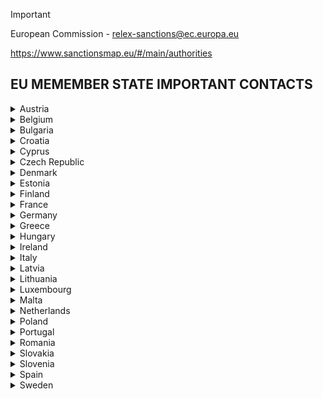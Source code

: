 >[!IMPORTANT]
>European Commission - relex-sanctions@ec.europa.eu
>
>https://www.sanctionsmap.eu/#/main/authorities

## EU MEMEMBER STATE IMPORTANT CONTACTS

<details>
  <summary>Austria</summary>
  Competent authorities: <a href="https://www.bmeia.gv.at/en/european-foreign-policy/foreign-policy/europe/eu-sanctions-national-authorities/">Austria</a><br>
  Authortive contact: <a href="https://www.bmaw.gv.at/en.html">Federal Ministry for Labour and Economy</a><br> 
  E-mail: exportkontrolle@bmdw.gv.at
</details>
 
<details>
  <summary>Belgium</summary>
  Competent authorities: <a href="https://diplomatie.belgium.be/en/policy/policy_areas/peace_and_security/sanctions">Belgium</a><br>
  Authortive contact: <a href="https://diplomatie.belgium.be/en/policy/policy-areas/peace-and-security/sanctions/belgian-authorities-in-charge-implementation-restrictive-measures-eu">Belgian authorities</a><br> 
  E-mail: sanctions@diplobel.fed.be
</details>

<details>
  <summary>Bulgaria</summary>
  Competent authorities: <a href="https://www.mfa.bg/en/EU-sanctions">Bulgaria</a><br>
</details>

<details>
  <summary>Croatia</summary>
  Competent authorities: <a href="https://mvep.gov.hr/vanjska-politika/medjunarodne-mjere-ogranicavanja/22955">Croatia</a><br>
  Authortive contact: <a href="https://"></a><br> 
  E-mail: sankcije@mvep.hr
</details>

<details>
  <summary>Cyprus</summary>
  Competent authorities: <a href="https://mfa.gov.cy/themes/">Cyprus</a><br>
  Authortive contact: <a href="https://mof.gov.cy/en/whistleblowing/1383/?ctype=ar">Ministry of Finance</a><br> 
  E-mail: info@mfa.gov.cy ??, eyianoulatou@cssda.gov.cy
</details>

<details>
  <summary>Czech Republic</summary>
  Competent authorities: <a href="https://fau.gov.cz/en/international-sanctions">Czech Republic</a><br>
  Authortive contact: <a href="https://www.mfcr.cz/en/eu-and-international-affairs/international-sanctions">Ministry of Finance</a><br> 
  E-mail: podatelna@mfcr.cz
</details>

<details>
  <summary>Denmark</summary>
  Competent authorities: <a href="http://um.dk/da/Udenrigspolitik/folkeretten/sanktioner/">Denmark</a><br>
  E-mail: um@um.dk, oem@oem.dk
</details>

<details>
  <summary>Estonia</summary>
  Competent authorities: <a href="https://vm.ee/sanktsioonid-ekspordi-ja-relvastuskontroll/rahvusvahelised-sanktsioonid">Estonia</a><br>
  E-mail: vminfo@mfa.ee
</details>

<details>
  <summary>Finland</summary>
  Competent authorities: <a href="https://um.fi/pakotteet">Finland</a><br>
  E-mail: Direct to <b>relex-sanctions@ec.europa.eu</b>
</details>

<details>
  <summary>France</summary>
  Competent authorities: <a href="http://www.diplomatie.gouv.fr/fr/autorites-sanctions/">France</a><br>
  E-mail: sanctions.dgm-de-rce@diplomatie.gouv.fr
</details>

<details>
  <summary>Germany</summary>
  Competent authorities: <a href="http://www.bmwi.de/Redaktion/DE/Artikel/Aussenwirtschaft/embargos-aussenwirtschaftsrecht.html">Germany</a><br>
  Form: <a href="https://www.bmwk.de/Navigation/EN/Service/Contact/contact.html">https://www.bmwk.de/Navigation/EN/Service/Contact/contact.html</a> 
</details>

<details>
  <summary>Greece</summary>
  Competent authorities: <a href="http://www.mfa.gr/en/foreign-policy/global-issues/international-sanctions.html">Greece</a><br>
</details>

<details>
  <summary>Hungary</summary>
  Competent authorities: <a href="https://kormany.hu/kulgazdasagi-es-kulugyminiszterium/ensz-eu-szankcios-tajekoztato">Hungary</a><br>
</details>

<details>
  <summary>Ireland</summary>
  Competent authorities: <a href="https://www.dfa.ie/our-role-policies/ireland-in-the-eu/eu-restrictive-measures/">Ireland</a><br>
  E-mail: Direct to <b>relex-sanctions@ec.europa.eu</b>
</details>

<details>
  <summary>Italy</summary>
  Competent authorities: <a href="https://www.esteri.it/it/politica-estera-e-cooperazione-allo-sviluppo/politica_europea/misure_deroghe/">Italy</a><br>
  E-mail: csf@mef.gov.it
</details>

<details>
  <summary>Latvia</summary>
  Competent authorities: <a href="http://www.mfa.gov.lv/en/security/4539">Latvia</a><br>
  E-mail: mfa.cha@mfa.gov.lv
</details>

<details>
  <summary>Lithuania</summary>
  Competent authorities: <a href="http://www.urm.lt/en/sanctions">Lithuania</a><br>
  E-mail: dokumentas@fntt.lt
</details>

<details>
  <summary>Luxembourg</summary>
  Competent authorities: <a href="https://maee.gouvernement.lu/fr/directions-du-ministere/affaires-europeennes/organisations-economiques-int/mesures-restrictives.html">Luxembourg</a><br>
  Authortive contact: <a href="https://maee.gouvernement.lu/fr/directions-du-ministere/affaires-europeennes/organisations-economiques-int/mesures-restrictives.html">https://mfin.gouvernement.lu</a><br> 
  E-mail: sanctions@fi.etat.lu
</details>

<details>
  <summary>Malta</summary>
  Competent authorities: <a href="https://smb.gov.mt/">Malta</a><br>
  E-mail: sanctions.smb@gov.mt
</details>

<details>
  <summary>Netherlands</summary>
  Competent authorities: <a href="https://www.rijksoverheid.nl/onderwerpen/internationale-sancties">Netherlands</a><br>
  Form: <a href="https://www.government.nl/contact/public-information-service/email">https://www.government.nl/contact/public-information-service/email</a> 
</details>

<details>
  <summary>Poland</summary>
  Competent authorities: <a href="https://www.gov.pl/web/diplomacy/international-sanctions">Poland</a><br> 
  E-mail: Direct to <b>relex-sanctions@ec.europa.eu</b>
</details>

<details>
  <summary>Portugal</summary>
  Competent authorities: <a href="http://www.portugal.gov.pt/pt/ministerios/mne/quero-saber-mais/sobre-o-ministerio/medidas-restritivas/medidas-restritivas.aspx">Portugal</a><br>
  Form: https://www.portugal.gov.pt/en/gc24/ministries/finance/contacts 
</details>

<details>
  <summary>Romania</summary>
  Competent authorities: <a href="http://www.mae.ro/node/1548">Romania</a><br>
  E-mail: presa.anaf@mfinante.ro
</details>

<details>
  <summary>Slovakia</summary>
  Competent authorities: <a href="https://www.mzv.sk/europske_zalezitosti/europske_politiky-sankcie_eu">Slovakia</a><br>
</details>

<details>
  <summary>Slovenia</summary>
  Competent authorities: <a href="https://www.gov.si/teme/omejevalni-ukrepi/">Slovenia</a><br>
  Authoritive contact: <a href="https://www.gov.si/drzavni-organi/ministrstva/ministrstvo-za-finance/">Ministry of Finance</a><br> 
  E-mail: gp.mf@gov.si
</details>

<details>
  <summary>Spain</summary>
  Competent authorities: <a href="https://www.exteriores.gob.es/es/PoliticaExterior/Paginas/SancionesInternacionales.aspx">Spain</a><br>
</details>

<details>
  <summary>Sweden</summary>
  Competent authorities: <a href="https://www.regeringen.se/sanktioner">Sweden</a><br>
  E-mail: finansdepartementet.registrator@regeringskansliet.se
</details>
